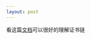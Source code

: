 ```yaml
---
layout: post
---
```




看这篇[文档](https://www.ibm.com/support/knowledgecenter/zh/SSMNED_5.0.0/com.ibm.apic.cmc.doc/task_apionprem_generate_pkcs_certificate.html)可以很好的理解证书链